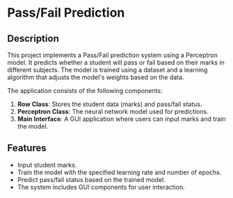 # Pass/Fail Prediction

## Description

This project implements a Pass/Fail prediction system using a Perceptron model. It predicts whether a student will pass or fail based on their marks in different subjects. The model is trained using a dataset and a learning algorithm that adjusts the model's weights based on the data.

The application consists of the following components:
1. **Row Class**: Stores the student data (marks) and pass/fail status.
2. **Perceptron Class**: The neural network model used for predictions.
3. **Main Interface**: A GUI application where users can input marks and train the model.

## Features

- Input student marks.
- Train the model with the specified learning rate and number of epochs.
- Predict pass/fail status based on the trained model.
- The system includes GUI components for user interaction.


